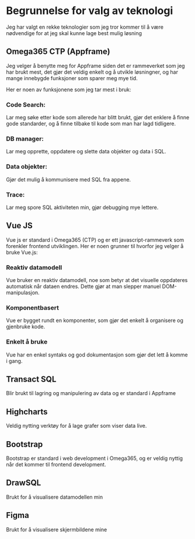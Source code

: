 # Begrunnelse for valg av teknologi
Jeg har valgt en rekke teknologier som jeg tror kommer til å være nødvendige for at jeg skal kunne lage best mulig løsning

## Omega365 CTP (Appframe)
Jeg velger å benytte meg for Appframe siden det er rammeverket som jeg har brukt mest, det gjør det veldig enkelt og å utvikle løsningner, og har mange innebygde funksjoner som sparer meg mye tid. 

Her er noen av funksjonene som jeg tar mest i bruk:
### Code Search: 
Lar meg søke etter kode som allerede har blitt brukt, gjør det enklere å finne gode standarder, og å finne tilbake til kode som man har lagd tidligere.
### DB manager: 
Lar meg opprette, oppdatere og slette data objekter og data i SQL.
### Data objekter: 
Gjør det mulig å kommunisere med SQL fra appene.
### Trace:
Lar meg spore SQL aktiviteten min, gjør debugging mye lettere.

## Vue JS
Vue js er standard i Omega365 (CTP) og er ett javascript-rammeverk som forenkler frontend utviklingen.
Her er noen grunner til hvorfor jeg velger å bruke Vue.js:

### Reaktiv datamodell
Vue bruker en reaktiv datamodell, noe som betyr at det visuelle oppdateres automatisk når dataen endres. Dette gjør at man slepper manuel DOM-manipulasjon.
### Komponentbasert
Vue er bygget rundt en komponenter, som gjør det enkelt å organisere og gjenbruke kode.
### Enkelt å bruke
Vue har en enkel syntaks og god dokumentasjon som gjør det lett å komme i gang.

## Transact SQL
Blir brukt til lagring og manipulering av data og er standard i Appframe
## Highcharts
Veldig nytting verktøy for å lage grafer som viser data live.
## Bootstrap
Bootstrap er standard i web development i Omega365, og er veldig nyttig når det kommer til frontend development. 
## DrawSQL
Brukt for å visualisere datamodellen min
## Figma
Brukt for å visualisere skjermbildene mine

